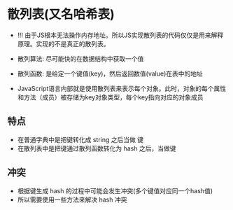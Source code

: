 <!--
 * @Author: x09898 coder_xujie@163.com
 * @Date: 2022-12-14 15:12:19
 * @LastEditors: x09898 coder_xujie@163.com
 * @FilePath: \HTML-CSS-Javascript-\dataStructure\HashMap\HashMap.md
 * @Description: 
-->
# 散列表(又名哈希表)

* !!! 由于JS根本无法操作内存地址。所以JS实现散列表的代码仅仅是用来解释原理。实现的不是真正的散列表。

* 散列算法: 尽可能快的在数据结构中获取一个值
* 散列函数: 是给定一个键值(key)，然后返回数值(value)在表中的地址
* JavaScript语言内部就是使用散列表来表示每个对象。此时，对象的每个属性和方法（成员）被存储为key对象类型，每个key指向对应的对象成员
  
## 特点

* 在普通字典中是把键转化成 string 之后当做 键
* 在散列表中是把键通过散列函数转化为 hash 之后，当做键

## 冲突

* 根据键生成 hash 的过程中可能会发生冲突(多个键值对应同一个hash值)
* 所以需要使用一些方法来解决 hash 冲突
